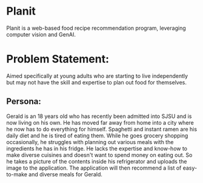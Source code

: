 # Planit

Planit is a web-based food recipe recommendation program, leveraging computer vision and GenAI.

# Problem Statement:
Aimed specifically at young adults who are starting to live independently but may not have the skill and expertise to plan out food for themselves.

## Persona:
Gerald is an 18 years old who has recently been admitted into SJSU and is now living on his own. He has moved far away from home into a city where he now has to do everything for himself. Spaghetti and instant ramen are his daily diet and he is tired of eating them. While he goes grocery shopping occasionally, he struggles with planning out various meals with the ingredients he has in his fridge. He lacks the expertise and know-how to make diverse cuisines and doesn't want to spend money on eating out. So he takes a picture of the contents inside his refrigerator and uploads the image to the application. The application will then recommend a list of easy-to-make and diverse meals for Gerald.
